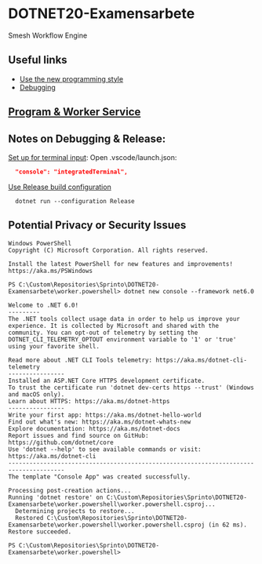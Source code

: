 # DOTNET20-Examensarbete
Smesh Workflow Engine

## Useful links
- [Use the new programming style](https://docs.microsoft.com/en-us/dotnet/core/tutorials/top-level-templates#use-the-new-program-style)
- [Debugging](https://docs.microsoft.com/en-us/dotnet/core/tutorials/debugging-with-visual-studio-code?pivots=dotnet-6-0)

## [Program & Worker Service](https://docs.microsoft.com/en-us/dotnet/core/extensions/workers)



## Notes on Debugging & Release:

[Set up for terminal input](https://docs.microsoft.com/en-us/dotnet/core/tutorials/debugging-with-visual-studio-code?pivots=dotnet-6-0):
Open .vscode/launch.json: 
```json
  "console": "integratedTerminal",
```

[Use Release build configuration](https://docs.microsoft.com/en-us/dotnet/core/tutorials/debugging-with-visual-studio-code?pivots=dotnet-6-0#use-release-build-configuration)
```pwsh
  dotnet run --configuration Release
```

## Potential Privacy or Security Issues

```pwsh
Windows PowerShell
Copyright (C) Microsoft Corporation. All rights reserved.

Install the latest PowerShell for new features and improvements! https://aka.ms/PSWindows  

PS C:\Custom\Repositories\Sprinto\DOTNET20-Examensarbete\worker.powershell> dotnet new console --framework net6.0

Welcome to .NET 6.0!
---------
The .NET tools collect usage data in order to help us improve your experience. It is collected by Microsoft and shared with the community. You can opt-out of telemetry by setting the DOTNET_CLI_TELEMETRY_OPTOUT environment variable to '1' or 'true' using your favorite shell.

Read more about .NET CLI Tools telemetry: https://aka.ms/dotnet-cli-telemetry
----------------
Installed an ASP.NET Core HTTPS development certificate.
To trust the certificate run 'dotnet dev-certs https --trust' (Windows and macOS only).
Learn about HTTPS: https://aka.ms/dotnet-https
----------------
Write your first app: https://aka.ms/dotnet-hello-world
Find out what's new: https://aka.ms/dotnet-whats-new
Explore documentation: https://aka.ms/dotnet-docs
Report issues and find source on GitHub: https://github.com/dotnet/core
Use 'dotnet --help' to see available commands or visit: https://aka.ms/dotnet-cli
--------------------------------------------------------------------------------------
The template "Console App" was created successfully.

Processing post-creation actions...
Running 'dotnet restore' on C:\Custom\Repositories\Sprinto\DOTNET20-Examensarbete\worker.powershell\worker.powershell.csproj...
  Determining projects to restore...
  Restored C:\Custom\Repositories\Sprinto\DOTNET20-Examensarbete\worker.powershell\worker.powershell.csproj (in 62 ms).
Restore succeeded.

PS C:\Custom\Repositories\Sprinto\DOTNET20-Examensarbete\worker.powershell>
```
